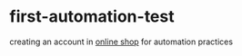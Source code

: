 # first-automation-test
creating an account in [online shop](http://automationpractice.com/index.php) for automation practices

